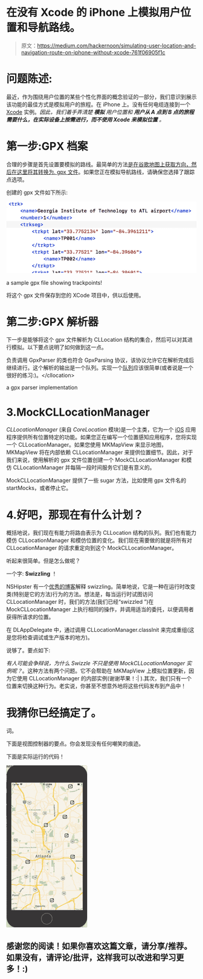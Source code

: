 # 在没有 Xcode 的 iPhone 上模拟用户位置和导航路线。

> 原文：<https://medium.com/hackernoon/simulating-user-location-and-navigation-route-on-iphone-without-xcode-761f06905f1c>

# **问题陈述:**

最近，作为围绕用户位置的某些个性化界面的概念验证的一部分，我们意识到展示该功能的最佳方式是模拟用户的旅程。在 iPhone 上。没有任何电缆连接到一个 [Xcode](https://hackernoon.com/tagged/xcode) 实例。*因此，我们着手弄清楚* ***模拟*** *用户位置和* ***用户从 A 点到 B 点的旅程需要什么，在实际设备上按需进行，而不使用 Xcode 来模拟位置*** *。*

# 第一步:GPX 档案

合理的步骤是首先设置要模拟的路线。最简单的方法[是在谷歌地图上获取方向，然后在这里将其转换为. gpx 文件](https://mapstogpx.com/)。如果您正在模拟导航路线，请确保您选择了跟踪点选项。

创建的 gpx 文件如下所示:

![](img/8feb38d47a9aa8f8ae323383d9d78e5f.png)

a sample gpx file showing trackpoints!

将这个 gpx 文件保存到您的 XCode 项目中，供以后使用。

# 第二步:GPX 解析器

下一步是能够将这个 gpx 文件解析为 CLLocation 结构的集合，然后可以对其进行模拟。以下要点说明了如何做到这一点。

负责调用 GpxParser 的类也符合 GpxParsing 协议，该协议允许它在解析完成后继续进行。这个解析的输出是一个队列<cllocation>。实现一个[队列](https://en.wikipedia.org/wiki/Queue_(abstract_data_type))应该很简单(或者说是一个很好的练习:)。</cllocation>

a gpx parser implementation

# 3.MockCLLocationManager

*CLLocationManager* (来自 *CoreLocation* 模块)是一个主类，它为一个 [iOS](https://hackernoon.com/tagged/ios) 应用程序提供所有位置特定的功能。如果您正在编写一个位置感知应用程序，您将实现一个 CLLocationManager。如果您使用 MKMapView 来显示地图，MKMapView 将在内部依赖 CLLocationManager 来提供位置细节。因此，对于我们来说，使用解析的 gpx 文件位置创建一个 MockCLLocationManager 和模仿 CLLocationManager 并每隔一段时间服务它们是有意义的。

MockCLLocationManager 提供了一些 sugar 方法，比如使用 gpx 文件名的 startMocks，或者停止它。

# 4.好吧，那现在有什么计划？

概括地说，我们现在有能力将路由表示为 CLLocation 结构的队列。我们也有能力模仿 CLLocationManager 和模仿位置的变化。我们现在需要做的就是将所有对 CLLocationManager 的请求重定向到这个 MockCLLocationManager。

听起来很简单。但是怎么做呢？

一个字: **Swizzling** ！

NSHipster 有一个[优秀的博客](http://nshipster.com/method-swizzling/)解释 swizzling。简单地说，它是一种在运行时改变类(特别是它的方法)行为的方法。想法是，每当运行时试图访问 CLLocationManager 时，我们的方法(我们已经“swizzled ”)在 MockCLLocationManager 上执行相同的操作，并调用适当的委托，以便调用者获得所请求的位置。

在 DLAppDelegate 中，通过调用 CLLocationManager.classInit 来完成重组(这是您将检查调试或生产版本的地方)。

说够了。要点如下:

*有人可能会争辩说，为什么 Swizzle 不只是使用 MockCLLocationManager 实例呢？*。这种方法有两个问题。它不会帮助在 MKMapView 上模拟位置更新，因为它使用 CLLocationManager 的内部实例(谢谢苹果！:| ).其次，我们只有一个位置来切换这种行为。老实说，你甚至不想意外地将这些代码发布到产品中！

# 我猜你已经搞定了。

词。

下面是视图控制器的要点。你会发现没有任何嘲笑的痕迹。

下面是实际运行的代码！

![](img/e37ea93d1b25e0aea6f6104bb3665033.png)

## 感谢您的阅读！如果你喜欢这篇文章，请分享/推荐。如果没有，请评论/批评，这样我可以改进和学习更多！:)